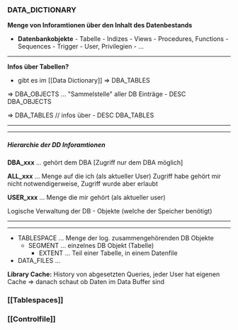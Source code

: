 ### DATA_DICTIONARY

**Menge von Inforamtionen über den Inhalt des Datenbestands**

-   **Datenbankobjekte**
		- Tabelle
		- Indizes
		- Views
		- Procedures, Functions
		- Sequences
		- Trigger
		- User, Privilegien
		- ...
---

**Infos über Tabellen?**
- gibt es im [[Data Dictionary]] => DBA_TABLES

=> DBA_OBJECTS			... "Sammelstelle" aller DB Einträge
	- DESC DBA_OBJECTS

=> DBA_TABLES // infos über
	- DESC DBA_TABLES

---
---
##### Hierarchie der DD Inforamtionen
		
**DBA_xxx**	    ... gehört dem DBA [Zugriff nur dem DBA möglich]
					
**ALL_xxx**	    ... Menge auf die ich (als aktueller User) Zugriff habe
				    gehört mir nicht notwendigerweise, Zugriff wurde aber erlaubt
					
**USER_xxx**			... Menge die mir gehört (als aktueller user)



Logische Verwaltung der DB - Objekte (welche der Speicher benötigt)

---
---

- TABLESPACE 			... Menge der log. zusammengehörenden DB Objekte
	- SEGMENT			... einzelnes DB Objekt (Tabelle)
		- EXTENT		    ... Teil einer Tabelle, in einem Datenfile
- DATA_FILES            ...


**Library Cache:** History von abgesetzten Queries, jeder User hat eigenen Cache => danach schaut ob Daten im Data Buffer sind

### [[Tablespaces]]

### [[Controlfile]]